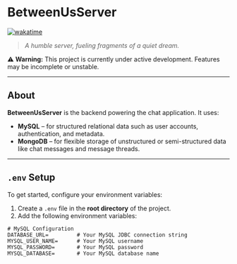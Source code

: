 # BetweenUsServer
[![wakatime](https://wakatime.com/badge/github/aiyu-ayaan/BetweenUs.svg)](https://wakatime.com/badge/github/aiyu-ayaan/BetweenUs)

> *A humble server, fueling fragments of a quiet dream.*

⚠️ **Warning:** This project is currently under active development. Features may be incomplete or unstable.

---

## About

**BetweenUsServer** is the backend powering the chat application. It uses:

* **MySQL** – for structured relational data such as user accounts, authentication, and metadata.
* **MongoDB** – for flexible storage of unstructured or semi-structured data like chat messages and message threads.

---

## `.env` Setup

To get started, configure your environment variables:

1. Create a `.env` file in the **root directory** of the project.
2. Add the following environment variables:

```dotenv
# MySQL Configuration
DATABASE_URL=         # Your MySQL JDBC connection string
MYSQL_USER_NAME=      # Your MySQL username
MYSQL_PASSWORD=       # Your MySQL password
MYSQL_DATABASE=       # Your MySQL database name

```